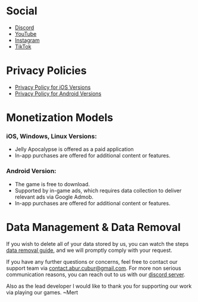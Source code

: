 # Social
- [Discord](https://discord.gg/7vXm889K3k)
- [YouTube](https://www.youtube.com/@nanodevlog?sub_confirmation=1)
- [Instagram](https://www.instagram.com/aburcuburgames/)
- [TikTok](https://www.tiktok.com/@aburcuburgames)

# **Privacy Policies**
- [Privacy Policy for iOS Versions](https://github.com/abur-cubur-games/policies/blob/main/privacy-policy-app-store.md)
- [Privacy Policy for Android Versions](https://github.com/abur-cubur-games/policies/blob/main/privacy-policy-google-play.md)

# **Monetization Models**
### iOS, Windows, Linux Versions:
- Jelly Apocalypse is offered as a paid application
- In-app purchases are offered for additional content or features.
### Android Version:
- The game is free to download.
- Supported by in-game ads, which requires data collection to deliver relevant ads via Google Admob.
- In-app purchases are offered for additional content or features.

# **Data Management & Data Removal**
If you wish to delete all of your data stored by us, you can watch the steps [data removal guide](https://github.com/abur-cubur-games/policies/blob/main/data-removal-guide.md), and we will promptly comply with your request.  

If you have any further questions or concerns, feel free to contact our support team via contact.abur.cubur@gmail.com. For more non serious communication reasons, you can reach out to us with our [discord server](https://discord.gg/7vXm889K3k).

Also as the lead developer I would like to thank you for supporting our work via playing our games. ~Mert
